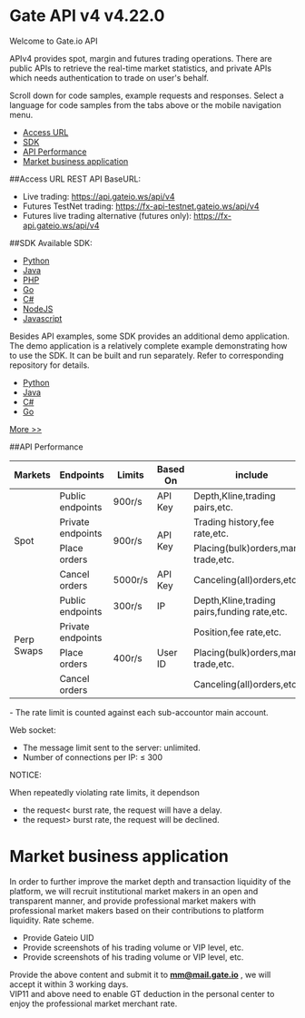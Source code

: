 # Gate API v4 v4.22.0
Welcome to Gate.io API

APIv4 provides spot, margin and futures trading operations. There are public APIs to retrieve the real-time market statistics, and private APIs which needs authentication to trade on user's behalf.

Scroll down for code samples, example requests and responses. Select a language for code samples from the tabs above or the mobile navigation menu.  
- [Access URL](#Access-URL)  
- [SDK](#SDK)  
- [API Performance](#API-Performance)  
- [Market business application](#Market-business-application)

##Access URL
REST API BaseURL:

- Live trading: https://api.gateio.ws/api/v4
- Futures TestNet trading: https://fx-api-testnet.gateio.ws/api/v4
- Futures live trading alternative (futures only): https://fx-api.gateio.ws/api/v4      


##SDK
Available SDK:

- [Python](https://github.com/gateio/gateapi-python "Python")
- [Java](https://github.com/gateio/gateapi-java "Java")
- [PHP](https://github.com/gateio/gateapi-php "PHP")
- [Go](https://github.com/gateio/gateapi-go "Go")
- [C#](https://github.com/gateio/gateapi-csharp "C#")
- [NodeJS](https://github.com/gateio/gateapi-nodejs "NodeJS")
- [Javascript](https://github.com/gateio/gateapi-js "Javascript")

Besides API examples, some SDK provides an additional demo application. The demo application is a relatively complete example demonstrating how to use the SDK. It can be built and run separately. Refer to corresponding repository for details.

- [Python](https://github.com/gateio/gateapi-python/tree/master/example "Python")
- [Java](https://github.com/gateio/gateapi-java/tree/master/example "Java")
- [C#](https://github.com/gateio/gateapi-csharp/tree/master/example "C#")
- [Go](https://github.com/gateio/gateapi-go/tree/master/_example "Go")

[More >>](https://www.gate.io/docs/developers/apiv4/en/ "More >>")

##API Performance
<table>
    <thead>
        <tr>
            <th>Markets</th>
            <th>Endpoints</th>
            <th>Limits</th>
            <th>Based On</th>
            <th>include</th>
        </tr>
    </thead>
    <tbody>
        <tr>
            <td rowspan=4>Spot</td>
            <td >Public endpoints</td>
            <td >900r/s</td>
            <td >API Key</td>
        	  <td > Depth,Kline,trading pairs,etc.</td>
        </tr>
        <tr>
            <td>Private endpoints</td>
            <td rowspan=2>900r/s</td>
            <td rowspan=2>API Key</td>
            <td> Trading history,fee rate,etc.</td>
        </tr>
        <tr>
        	<td>Place orders</td>
        	<td>Placing(bulk)orders,margin trade,etc.
        </tr>
        <tr>
        	<td> Cancel orders</td>
        	<td> 5000r/s </td>
        	<td> API Key </td>
        	<td>Canceling(all)orders,etc.</td>
        </tr>
        <tr>
            <td rowspan=4>Perp Swaps</td>
            <td >Public endpoints</td>
            <td >300r/s</td>
            <td >IP</td>
        	  <td > Depth,Kline,trading pairs,funding rate,etc.</td>
        </tr>
        <tr>
            <td>Private endpoints</td>
            <td rowspan=3>400r/s</td>
            <td rowspan=3>User ID</td>
            <td>Position,fee rate,etc.</td>
        </tr>
        <tr>
        	<td>Place orders</td>
        	<td> Placing(bulk)orders,margin trade,etc.
        </tr>
        <tr>
        	<td> Cancel orders</td>
        	<td> Canceling(all)orders,etc.</td>
        </tr>
    </tbody>
</table>
- The rate limit is counted against each sub-accountor main account.</br> 

Web socket:

- The message limit sent to the server: unlimited.
-  Number of connections per IP: ≤ 300

NOTICE:

When repeatedly violating rate limits, it dependson

- the request< burst rate, the request will have a delay.
- the request> burst rate, the request will be declined.

<h1>Market business application</h1>

In order to further improve the market depth and transaction liquidity of the platform, we will recruit institutional market makers in an open and transparent manner, and provide professional market makers with professional market makers based on their contributions to platform liquidity. Rate scheme.

- Provide Gateio UID
- Provide screenshots of his trading volume or VIP level, etc.
- Provide screenshots of his trading volume or VIP level, etc.

Provide the above content and submit it to <b>mm@mail.gate.io</b> , we will accept it within 3 working days.</br>
VIP11 and above need to enable GT deduction in the personal center to enjoy the professional market merchant rate.

